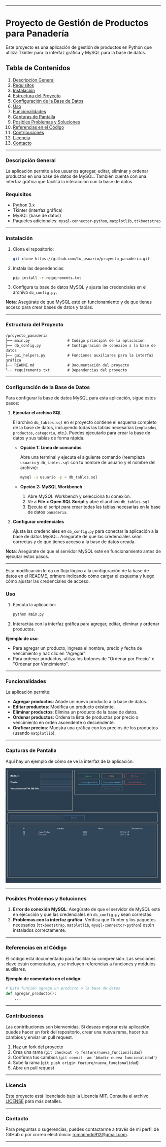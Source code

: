
---

# Proyecto de Gestión de Productos para Panadería

Este proyecto es una aplicación de gestión de productos en Python que utiliza Tkinter para la interfaz gráfica y MySQL para la base de datos.

## Tabla de Contenidos

1. [Descripción General](#descripción-general)
2. [Requisitos](#requisitos)
3. [Instalación](#instalación)
4. [Estructura del Proyecto](#estructura-del-proyecto)
5. [Configuración de la Base de Datos](#configuración-de-la-base-de-datos)
6. [Uso](#uso)
7. [Funcionalidades](#funcionalidades)
8. [Capturas de Pantalla](#capturas-de-pantalla)
9. [Posibles Problemas y Soluciones](#posibles-problemas-y-soluciones)
10. [Referencias en el Código](#referencias-en-el-código)
11. [Contribuciones](#contribuciones)
12. [Licencia](#licencia)
13. [Contacto](#contacto)

---

### Descripción General

La aplicación permite a los usuarios agregar, editar, eliminar y ordenar productos en una base de datos de MySQL. También cuenta con una interfaz gráfica que facilita la interacción con la base de datos.

### Requisitos

- Python 3.x
- Tkinter (interfaz gráfica)
- MySQL (base de datos)
- Paquetes adicionales: `mysql-connector-python`, `matplotlib`, `ttkbootstrap`

---

### Instalación

1. Clona el repositorio:
   ```bash
   git clone https://github.com/tu_usuario/proyecto_panaderia.git
   ```

2. Instala las dependencias:
   ```bash
   pip install -r requirements.txt
   ```

3. Configura tu base de datos MySQL y ajusta las credenciales en el archivo `db_config.py`.

**Nota**: Asegúrate de que MySQL esté en funcionamiento y de que tienes acceso para crear bases de datos y tablas.

---

### Estructura del Proyecto

```
/proyecto_panaderia
├── main.py                 # Código principal de la aplicación
├── db_config.py            # Configuración de conexión a la base de datos
├── gui_helpers.py          # Funciones auxiliares para la interfaz gráfica
├── README.md               # Documentación del proyecto
└── requirements.txt        # Dependencias del proyecto
```

---

### Configuración de la Base de Datos

Para configurar la base de datos MySQL para esta aplicación, sigue estos pasos:

1. **Ejecutar el archivo SQL**

   El archivo `db_tables.sql` en el proyecto contiene el esquema completo de la base de datos, incluyendo todas las tablas necesarias (`empleados`, `productos`, `categoria`, etc.). Puedes ejecutarlo para crear la base de datos y sus tablas de forma rápida.

   - **Opción 1: Línea de comandos**

      Abre una terminal y ejecuta el siguiente comando (reemplaza `usuario` y `db_tables.sql` con tu nombre de usuario y el nombre del archivo):

      ```bash
      mysql -u usuario -p < db_tables.sql
      ```

   - **Opción 2: MySQL Workbench**

      1. Abre MySQL Workbench y selecciona tu conexión.
      2. Ve a **File > Open SQL Script** y abre el archivo `db_tables.sql`.
      3. Ejecuta el script para crear todas las tablas necesarias en la base de datos `panaderia`.

2. **Configurar credenciales**

   Ajusta las credenciales en `db_config.py` para conectar la aplicación a la base de datos MySQL. Asegúrate de que las credenciales sean correctas y de que tienes acceso a la base de datos creada.

**Nota**: Asegúrate de que el servidor MySQL esté en funcionamiento antes de ejecutar estos pasos.

---

Esta modificación le da un flujo lógico a la configuración de la base de datos en el README, primero indicando cómo cargar el esquema y luego cómo ajustar las credenciales de acceso.
### Uso

1. Ejecuta la aplicación:
   ```bash
   python main.py
   ```

2. Interactúa con la interfaz gráfica para agregar, editar, eliminar y ordenar productos. 

**Ejemplo de uso**:
- Para agregar un producto, ingresa el nombre, precio y fecha de vencimiento y haz clic en "Agregar".
- Para ordenar productos, utiliza los botones de "Ordenar por Precio" o "Ordenar por Vencimiento".

---

### Funcionalidades

La aplicación permite:
- **Agregar productos**: Añade un nuevo producto a la base de datos.
- **Editar productos**: Modifica un producto existente.
- **Eliminar productos**: Elimina un producto de la base de datos.
- **Ordenar productos**: Ordena la lista de productos por precio o vencimiento en orden ascendente o descendente.
- **Graficar precios**: Muestra una gráfica con los precios de los productos (usando `matplotlib`).

---

### Capturas de Pantalla

Aquí hay un ejemplo de cómo se ve la interfaz de la aplicación:

![Interfaz de la aplicación](/ss.png)

---

### Posibles Problemas y Soluciones

1. **Error de conexión MySQL**: Asegúrate de que el servidor de MySQL esté en ejecución y que las credenciales en `db_config.py` sean correctas.
2. **Problemas con la interfaz gráfica**: Verifica que Tkinter y los paquetes necesarios (`ttkbootstrap`, `matplotlib`, `mysql-connector-python`) estén instalados correctamente.

---

### Referencias en el Código

El código está documentado para facilitar su comprensión. Las secciones clave están comentadas, y se incluyen referencias a funciones y módulos auxiliares.

**Ejemplo de comentario en el código**:

```python
# Esta función agrega un producto a la base de datos
def agregar_producto():
    ...
```

---

### Contribuciones

Las contribuciones son bienvenidas. Si deseas mejorar esta aplicación, puedes hacer un fork del repositorio, crear una nueva rama, hacer tus cambios y enviar un pull request.

1. Haz un fork del proyecto
2. Crea una rama (`git checkout -b feature/nueva_funcionalidad`)
3. Confirma tus cambios (`git commit -am 'Añadir nueva funcionalidad'`)
4. Sube la rama (`git push origin feature/nueva_funcionalidad`)
5. Abre un pull request

---

### Licencia

Este proyecto está licenciado bajo la Licencia MIT. Consulta el archivo [LICENSE](LICENSE) para más detalles.

---

### Contacto

Para preguntas o sugerencias, puedes contactarme a través de mi perfil de GitHub o por correo electrónico: [romanmdo912@gmail.com](mailto:romanmdo912@gmail.com).

--- 
